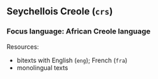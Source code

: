 ## Seychellois Creole (`crs`)

### Focus language: African Creole language

Resources:
 - bitexts with English (`eng`); French (`fra`)
 - monolingual texts